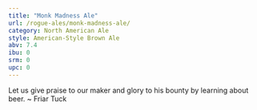 ```yaml
---
title: "Monk Madness Ale"
url: /rogue-ales/monk-madness-ale/
category: North American Ale
style: American-Style Brown Ale
abv: 7.4
ibu: 0
srm: 0
upc: 0
---
```

Let us give praise to our maker and glory to his bounty by learning about beer. ~ Friar Tuck 
